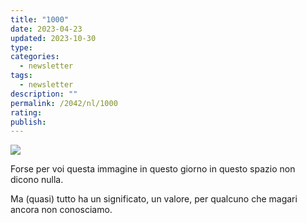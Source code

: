 ```yaml
---
title: "1000"
date: 2023-04-23
updated: 2023-10-30
type: 
categories:
  - newsletter
tags:
  - newsletter
description: ""
permalink: /2042/nl/1000
rating: 
publish:
---
```

![](./img/1000.webp)

Forse per voi questa immagine in questo giorno in questo spazio non dicono nulla.

Ma (quasi) tutto ha un significato, un valore, per qualcuno che magari ancora non conosciamo.
